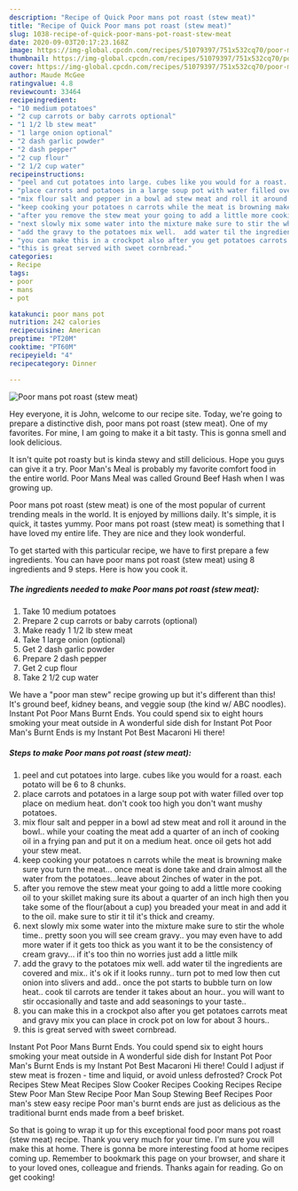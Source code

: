 ```yaml
---
description: "Recipe of Quick Poor mans pot roast (stew meat)"
title: "Recipe of Quick Poor mans pot roast (stew meat)"
slug: 1038-recipe-of-quick-poor-mans-pot-roast-stew-meat
date: 2020-09-03T20:17:23.168Z
image: https://img-global.cpcdn.com/recipes/51079397/751x532cq70/poor-mans-pot-roast-stew-meat-recipe-main-photo.jpg
thumbnail: https://img-global.cpcdn.com/recipes/51079397/751x532cq70/poor-mans-pot-roast-stew-meat-recipe-main-photo.jpg
cover: https://img-global.cpcdn.com/recipes/51079397/751x532cq70/poor-mans-pot-roast-stew-meat-recipe-main-photo.jpg
author: Maude McGee
ratingvalue: 4.8
reviewcount: 33464
recipeingredient:
- "10 medium potatoes"
- "2 cup carrots or baby carrots optional"
- "1 1/2 lb stew meat"
- "1 large onion optional"
- "2 dash garlic powder"
- "2 dash pepper"
- "2 cup flour"
- "2 1/2 cup water"
recipeinstructions:
- "peel and cut potatoes into large. cubes like you would for a roast.   each potato will be 6 to 8 chunks."
- "place carrots and potatoes in a large soup pot with water filled over top place on medium heat.  don&#39;t cook too high you don&#39;t want mushy potatoes."
- "mix flour salt and pepper in a bowl ad stew meat and roll it around in the bowl.. while your coating the meat add a quarter of an inch of cooking oil in a frying pan and put it on a medium heat.  once oil gets hot add your stew meat."
- "keep cooking your potatoes n carrots while the meat is browning make sure you turn the meat... once meat is done take and drain almost all the water from the potatoes...leave about 2inches of water in the pot."
- "after you remove the stew meat your going to add a little more cooking oil to your skillet making sure its about a quarter of an inch high then you take some of the flour(about a cup) you breaded your meat in and add it to the oil. make sure to stir it til it&#39;s thick and creamy."
- "next slowly mix some water into the mixture make sure to stir the whole time..  pretty soon you will see cream gravy.. you may even have to add more water if it gets too thick as you want it to be the consistency of cream gravy... if it&#39;s too thin no worries just add a little milk"
- "add the gravy to the potatoes mix well.  add water til the ingredients are covered and mix..  it&#39;s ok if it looks runny.. turn pot to med low then cut onion into slivers and add..  once the pot starts to bubble turn on low heat..  cook til carrots are tender it takes about an hour..  you will want to stir occasionally and taste and add seasonings to your taste.."
- "you can make this in a crockpot also after you get potatoes carrots meat and gravy mix you can place in crock pot on low for about  3 hours.."
- "this is great served with sweet cornbread."
categories:
- Recipe
tags:
- poor
- mans
- pot

katakunci: poor mans pot 
nutrition: 242 calories
recipecuisine: American
preptime: "PT20M"
cooktime: "PT60M"
recipeyield: "4"
recipecategory: Dinner

---
```



![Poor mans pot roast (stew meat)](https://img-global.cpcdn.com/recipes/51079397/751x532cq70/poor-mans-pot-roast-stew-meat-recipe-main-photo.jpg)

Hey everyone, it is John, welcome to our recipe site. Today, we're going to prepare a distinctive dish, poor mans pot roast (stew meat). One of my favorites. For mine, I am going to make it a bit tasty. This is gonna smell and look delicious.

It isn&#39;t quite pot roasty but is kinda stewy and still delicious. Hope you guys can give it a try. Poor Man&#39;s Meal is probably my favorite comfort food in the entire world. Poor Mans Meal was called Ground Beef Hash when I was growing up.

Poor mans pot roast (stew meat) is one of the most popular of current trending meals in the world. It is enjoyed by millions daily. It's simple, it is quick, it tastes yummy. Poor mans pot roast (stew meat) is something that I have loved my entire life. They are nice and they look wonderful.


To get started with this particular recipe, we have to first prepare a few ingredients. You can have poor mans pot roast (stew meat) using 8 ingredients and 9 steps. Here is how you cook it.

<!--inarticleads1-->

##### The ingredients needed to make Poor mans pot roast (stew meat):

1. Take 10 medium potatoes
1. Prepare 2 cup carrots or baby carrots (optional)
1. Make ready 1 1/2 lb stew meat
1. Take 1 large onion (optional)
1. Get 2 dash garlic powder
1. Prepare 2 dash pepper
1. Get 2 cup flour
1. Take 2 1/2 cup water


We have a &#34;poor man stew&#34; recipe growing up but it&#39;s different than this! It&#39;s ground beef, kidney beans, and veggie soup (the kind w/ ABC noodles). Instant Pot Poor Mans Burnt Ends. You could spend six to eight hours smoking your meat outside in A wonderful side dish for Instant Pot Poor Man&#39;s Burnt Ends is my Instant Pot Best Macaroni Hi there! 

<!--inarticleads2-->

##### Steps to make Poor mans pot roast (stew meat):

1. peel and cut potatoes into large. cubes like you would for a roast.   each potato will be 6 to 8 chunks.
1. place carrots and potatoes in a large soup pot with water filled over top place on medium heat.  don&#39;t cook too high you don&#39;t want mushy potatoes.
1. mix flour salt and pepper in a bowl ad stew meat and roll it around in the bowl.. while your coating the meat add a quarter of an inch of cooking oil in a frying pan and put it on a medium heat.  once oil gets hot add your stew meat.
1. keep cooking your potatoes n carrots while the meat is browning make sure you turn the meat... once meat is done take and drain almost all the water from the potatoes...leave about 2inches of water in the pot.
1. after you remove the stew meat your going to add a little more cooking oil to your skillet making sure its about a quarter of an inch high then you take some of the flour(about a cup) you breaded your meat in and add it to the oil. make sure to stir it til it&#39;s thick and creamy.
1. next slowly mix some water into the mixture make sure to stir the whole time..  pretty soon you will see cream gravy.. you may even have to add more water if it gets too thick as you want it to be the consistency of cream gravy... if it&#39;s too thin no worries just add a little milk
1. add the gravy to the potatoes mix well.  add water til the ingredients are covered and mix..  it&#39;s ok if it looks runny.. turn pot to med low then cut onion into slivers and add..  once the pot starts to bubble turn on low heat..  cook til carrots are tender it takes about an hour..  you will want to stir occasionally and taste and add seasonings to your taste..
1. you can make this in a crockpot also after you get potatoes carrots meat and gravy mix you can place in crock pot on low for about  3 hours..
1. this is great served with sweet cornbread.


Instant Pot Poor Mans Burnt Ends. You could spend six to eight hours smoking your meat outside in A wonderful side dish for Instant Pot Poor Man&#39;s Burnt Ends is my Instant Pot Best Macaroni Hi there! Could I adjust if stew meat is frozen - time and liquid, or avoid unless defrosted? Crock Pot Recipes Stew Meat Recipes Slow Cooker Recipes Cooking Recipes Recipe Stew Poor Man Stew Recipe Poor Man Soup Stewing Beef Recipes Poor man&#39;s stew easy recipe Poor man&#39;s burnt ends are just as delicious as the traditional burnt ends made from a beef brisket. 

So that is going to wrap it up for this exceptional food poor mans pot roast (stew meat) recipe. Thank you very much for your time. I'm sure you will make this at home. There is gonna be more interesting food at home recipes coming up. Remember to bookmark this page on your browser, and share it to your loved ones, colleague and friends. Thanks again for reading. Go on get cooking!
